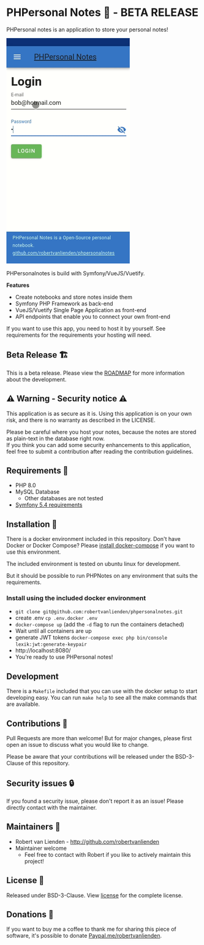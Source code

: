 # PHPersonal Notes 📓 - BETA RELEASE
PHPersonal notes is an application to store your personal notes!

![screenshot](screenshots/001.gif)

PHPersonalnotes is build with Symfony/VueJS/Vuetify.

**Features**
* Create notebooks and store notes inside them
* Symfony PHP Framework as back-end
* VueJS/Vuetify Single Page Application as front-end
* API endpoints that enable you to connect your own front-end

If you want to use this app, you need to host it by yourself.
See requirements for the requirements your hosting will need.

## Beta Release 🏗
This is a beta release. Please view the [ROADMAP](ROADMAP.md) for more information about the development.

## ⚠ Warning - Security notice ⚠
This application is as secure as it is. Using this application is on your own risk, and there is no warranty as described 
in the LICENSE.

Please be careful where you host your notes, because the notes are stored as plain-text in the database right now.\
If you think you can add some security enhancements to this application, feel free to submit a contribution after reading the contribution guidelines.

## Requirements 🧰
* PHP 8.0
* MySQL Database
  * Other databases are not tested
* [Symfony 5.4 requirements](https://symfony.com/doc/current/setup.html#technical-requirements)

## Installation 💽
There is a docker environment included in this repository.
Don't have Docker or Docker Compose? Please [install docker-compose](https://docs.docker.com/compose/install/) if you want to use this environment.

The included environment is tested on ubuntu linux for development.

But it should be possible to run PHPNotes on any environment that suits the requirements.

### Install using the included docker environment
* `git clone git@github.com:robertvanlienden/phpersonalnotes.git`
* create .env `cp .env.docker .env`
* `docker-compose up` (add the `-d` flag to run the containers detached)
* Wait until all containers are up
* generate JWT tokens `docker-compose exec php bin/console lexik:jwt:generate-keypair`
* http://localhost:8080/
* You're ready to use PHPersonal notes!

## Development
There is a `Makefile` included that you can use with the docker setup to start developing easy.
You can run `make help` to see all the make commands that are available.

## Contributions 👯
Pull Requests are more than welcome!
But for major changes, please first open an issue to discuss what you would like to change.

Please be aware that your contributions will be released under the BSD-3-Clause of this repository.

## Security issues 🔒
If you found a security issue, please don't report it as an issue!
Please directly contact with the maintainer.

## Maintainers 👷
* Robert van Lienden -  http://github.com/robertvanlienden
* Maintainer welcome
  * Feel free to contact with Robert if you like to actively maintain this project!

## License 📰
Released under BSD-3-Clause.
View [license](LICENSE) for the complete license.

## Donations 💸
If you want to buy me a coffee to thank me for sharing this piece of software,
it's possible to donate [Paypal.me/robertvanlienden](https://paypal.me/robertvanlienden).
